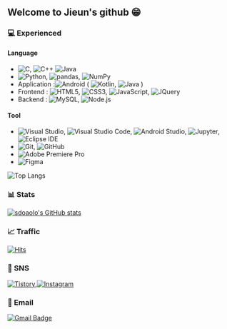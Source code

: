 ## Welcome to Jieun's github 😁



### 💻 Experienced
#### Language
- ![C](https://img.shields.io/badge/C-A8B9CC?style=flat-square&logo=C&logoColor=white), ![C++](https://img.shields.io/badge/C++-00599C?style=flat-square&logo=C++&logoColor=white) ![Java](https://img.shields.io/badge/Java-007396?style=flat-square&logo=Java&logoColor=white)
- ![Python](https://img.shields.io/badge/Python-3776AB?style=flat-square&logo=Python&logoColor=white), ![pandas](https://img.shields.io/badge/pandas-150458?style=flat-square&logo=pandas&logoColor=white), ![NumPy](https://img.shields.io/badge/NumPy-013243?style=flat-square&logo=NumPy&logoColor=white)
- Application :![Android](https://img.shields.io/badge/Android-3DDC84?style=flat-square&logo=Android&logoColor=white) ( ![Kotlin](https://img.shields.io/badge/Kotlin-0095D5?style=flat-square&logo=Kotlin&logoColor=white), ![Java](https://img.shields.io/badge/Java-007396?style=flat-square&logo=Java&logoColor=white) )
- Frontend : ![HTML5](https://img.shields.io/badge/HTML5-E34F26?style=flat-square&logo=HTML5&logoColor=white), ![CSS3](https://img.shields.io/badge/CSS3-1572B6?style=flat-square&logo=CSS3&logoColor=white), ![JavaScript](https://img.shields.io/badge/JavaScript-F7DF1E?style=flat-square&logo=JavaScript&logoColor=white), ![JQuery](https://img.shields.io/badge/JQuery-0769AD?style=flat-square&logo=JQuery&logoColor=white)
- Backend : ![MySQL](https://img.shields.io/badge/MySQL-4479A1?style=flat-square&logo=MySQL&logoColor=white), ![Node.js](https://img.shields.io/badge/Node.js-339933?style=flat-square&logo=Node.js&logoColor=white)

#### Tool
- ![Visual Studio](https://img.shields.io/badge/Visual%20Studio-5C2D91?style=flat-square&logo=Visual-Studio&logoColor=white), ![Visual Studio Code](https://img.shields.io/badge/Visual%20Studio%20Code-007ACC?style=flat-square&logo=Visual-Studio-Code&logoColor=white), ![Android Studio](https://img.shields.io/badge/Android%20Studio-3DDC84?style=flat-square&logo=Android-Studio&logoColor=white), ![Jupyter](https://img.shields.io/badge/Jupyter-F37626?style=flat-square&logo=Jupyter&logoColor=white), ![Eclipse IDE](https://img.shields.io/badge/Eclipse%20IDE-2C2255?style=flat-square&logo=Eclipse-IDE&logoColor=white)
- ![Git](https://img.shields.io/badge/Git-F05032?style=flat-square&logo=Git&logoColor=white), ![GitHub](https://img.shields.io/badge/GitHub-181717?style=flat-square&logo=GitHub&logoColor=white)
- ![Adobe Premiere Pro](https://img.shields.io/badge/Adobe%20Premiere%20Pro-9999FF?style=flat-square&logo=Adobe-Premiere-Pro&logoColor=white)
- ![Figma](https://img.shields.io/badge/Figma-F24E1E?style=flat-square&logo=Figma&logoColor=white)

![Top Langs](https://github-readme-stats.vercel.app/api/top-langs/?username=sdoaolo&layout=compact&hide=csharp)


### 📊 Stats 
[![sdoaolo's GitHub stats](https://github-readme-stats.vercel.app/api?username=sdoaolo&show_icons=true&&theme=dracula&count_private=true)](https://github.com/sdoaolo/github-readme-stats)


### 📈 Traffic

[![Hits](https://hits.seeyoufarm.com/api/count/incr/badge.svg?url=https%3A%2F%2Fgithub.com%2Fsdoaolo&count_bg=%23686FDD&title_bg=%23555555&icon=&icon_color=%23E7E7E7&title=hits&edge_flat=false)](https://hits.seeyoufarm.com)


### 📱 SNS
[![Tistory](https://img.shields.io/badge/Tistory-000000?style=flat-square&logo=Blogger&logoColor=white)](https://jie0025.tistory.com/),[![Instagram](https://img.shields.io/badge/instagram-E4405F?style=flat-square&logo=Instagram&logoColor=white)](https://www.instagram.com/stdjie_/)


### 📩 Email
[![Gmail Badge](https://img.shields.io/badge/Gmail-d14836?style=flat-square&logo=Gmail&logoColor=white&link=mailto:kangjieun990901@gmail.com)](mailto:kangjieun990901@gmail.com)





